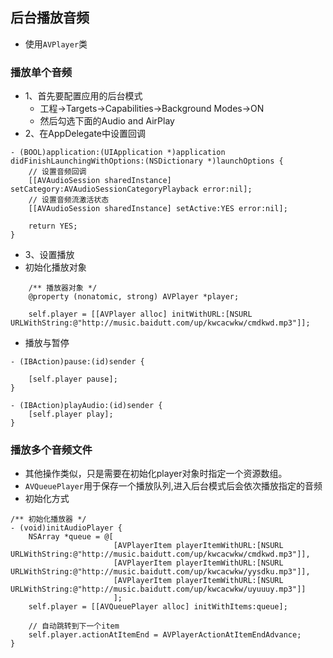 ## 后台播放音频

- 使用`AVPlayer`类

### 播放单个音频

- 1、首先要配置应用的后台模式
	- 工程->Targets->Capabilities->Background Modes->ON
	- 然后勾选下面的Audio and AirPlay
- 2、在AppDelegate中设置回调

```
- (BOOL)application:(UIApplication *)application didFinishLaunchingWithOptions:(NSDictionary *)launchOptions {
    // 设置音频回调
    [[AVAudioSession sharedInstance] setCategory:AVAudioSessionCategoryPlayback error:nil];
    // 设置音频流激活状态
    [[AVAudioSession sharedInstance] setActive:YES error:nil];
    
    return YES;
}
```
- 3、设置播放
- 初始化播放对象
	
```
	/** 播放器对象 */
	@property (nonatomic, strong) AVPlayer *player;
	
	self.player = [[AVPlayer alloc] initWithURL:[NSURL URLWithString:@"http://music.baidutt.com/up/kwcacwkw/cmdkwd.mp3"]];
```

- 播放与暂停

```
- (IBAction)pause:(id)sender {
  
    [self.player pause];
}

- (IBAction)playAudio:(id)sender {
    [self.player play];
}
```

### 播放多个音频文件

- 其他操作类似，只是需要在初始化player对象时指定一个资源数组。
- `AVQueuePlayer`用于保存一个播放队列,进入后台模式后会依次播放指定的音频
- 初始化方式

```
/** 初始化播放器 */
- (void)initAudioPlayer {
    NSArray *queue = @[
                       [AVPlayerItem playerItemWithURL:[NSURL URLWithString:@"http://music.baidutt.com/up/kwcacwkw/cmdkwd.mp3"]],
                       [AVPlayerItem playerItemWithURL:[NSURL URLWithString:@"http://music.baidutt.com/up/kwcacwkw/yysdku.mp3"]],
                       [AVPlayerItem playerItemWithURL:[NSURL URLWithString:@"http://music.baidutt.com/up/kwcacwkw/uyuuuy.mp3"]]
                       ];
    self.player = [[AVQueuePlayer alloc] initWithItems:queue];
    
    // 自动跳转到下一个item
    self.player.actionAtItemEnd = AVPlayerActionAtItemEndAdvance;
}
```



